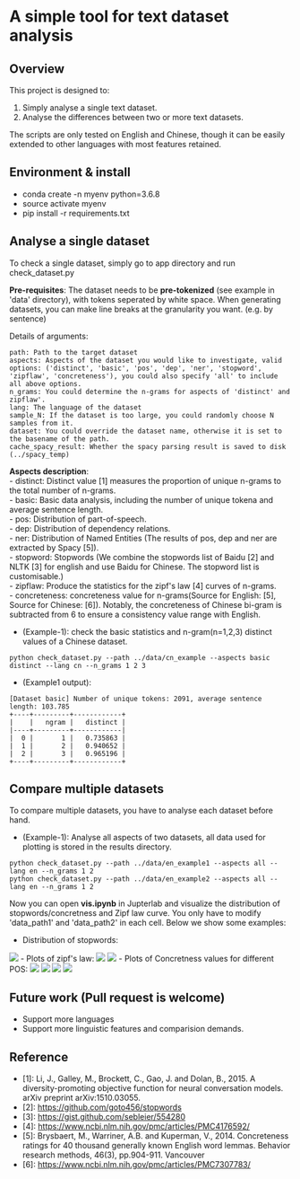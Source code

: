 # A simple tool for text dataset analysis
## Overview
This project is designed to:
1. Simply analyse a single text dataset.
2. Analyse the differences between two or more text datasets.

The scripts are only tested on English and Chinese, though it can be easily extended to other languages with most features retained.

## Environment & install
- conda create -n myenv python=3.6.8
- source activate myenv
- pip install -r requirements.txt

## Analyse a single dataset
To check a single dataset, simply go to app directory and run check_dataset.py

**Pre-requisites**: The dataset needs to be **pre-tokenized** (see example in 'data' directory), with tokens seperated by white space. When generating datasets, you can make line breaks at the granularity you want. (e.g. by sentence)

Details of arguments:
```
path: Path to the target dataset
aspects: Aspects of the dataset you would like to investigate, valid options: ('distinct', 'basic', 'pos', 'dep', 'ner', 'stopword', 'zipflaw', 'concreteness'), you could also specify 'all' to include all above options.
n_grams: You could determine the n-grams for aspects of 'distinct' and zipflaw'.
lang: The language of the dataset
sample_N: If the dataset is too large, you could randomly choose N samples from it.
dataset: You could override the dataset name, otherwise it is set to the basename of the path.
cache_spacy_result: Whether the spacy parsing result is saved to disk (../spacy_temp)
```

**Aspects description**:\
\- distinct: Distinct value [1] measures the proportion of unique n-grams to the total number of n-grams. \
\- basic: Basic data analysis, including the number of unique tokena and average sentence length. \
\- pos: Distribution of part-of-speech. \
\- dep: Distribution of dependency relations. \
\- ner: Distribution of  Named Entities (The results of pos, dep and ner are extracted by Spacy [5]). \
\- stopword: Stopwords (We combine the stopwords list of Baidu [2] and NLTK [3] for english and use Baidu for Chinese. The stopword list is customisable.) \
\- zipflaw: Produce the statistics for the zipf's law [4] curves of n-grams. \
\- concreteness: concreteness value for n-grams(Source for English: [5], Source for Chinese: [6]). Notably, the concreteness of Chinese bi-gram is subtracted from 6 to ensure a consistency value range with English.

- (Example-1): check the basic statistics and n-gram(n=1,2,3) distinct values of a Chinese dataset.
```shell script
python check_dataset.py --path ../data/cn_example --aspects basic distinct --lang cn --n_grams 1 2 3
```
- (Example1 output):
```
[Dataset basic] Number of unique tokens: 2091, average sentence length: 103.785
+----+---------+------------+
|    |   ngram |   distinct |
|----+---------+------------|
|  0 |       1 |   0.735863 |
|  1 |       2 |   0.940652 |
|  2 |       3 |   0.965196 |
+----+---------+------------+
```
## Compare multiple datasets
To compare multiple datasets, you have to analyse each dataset before hand.
- (Example-1): Analyse all aspects of two datasets, all data used for plotting is stored in the results directory.
```shell script
python check_dataset.py --path ../data/en_example1 --aspects all --lang en --n_grams 1 2
python check_dataset.py --path ../data/en_example2 --aspects all --lang en --n_grams 1 2
```
Now you can open **vis.ipynb** in Jupterlab and visualize the distribution of stopwords/concretness and Zipf law curve.
You only have to modify 'data_path1' and 'data_path2' in each cell. Below we show some examples:
- Distribution of stopwords:
<img src="figures/stopword_dis.png">
- Plots of zipf's law:
<img src="figures/zipflaw-top100-1_gram.png">
<img src="figures/zipflaw-top100-2_gram.png">
- Plots of Concretness values for different POS:
<img src="figures/Concretness_NOUN.png">
<img src="figures/Concretness_VERB.png">
<img src="figures/Concretness_ADJ.png">
<img src="figures/Concretness_ADV.png">

## Future work (Pull request is welcome)
- Support more languages
- Support more linguistic features and comparision demands.

## Reference
- \[1\]: Li, J., Galley, M., Brockett, C., Gao, J. and Dolan, B., 2015. A diversity-promoting objective function for neural conversation models. arXiv preprint arXiv:1510.03055.
- \[2\]: https://github.com/goto456/stopwords
- \[3\]: https://gist.github.com/sebleier/554280
- \[4\]: https://www.ncbi.nlm.nih.gov/pmc/articles/PMC4176592/
- \[5\]: Brysbaert, M., Warriner, A.B. and Kuperman, V., 2014. Concreteness ratings for 40 thousand generally known English word lemmas. Behavior research methods, 46(3), pp.904-911.
Vancouver
- \[6\]: https://www.ncbi.nlm.nih.gov/pmc/articles/PMC7307783/


